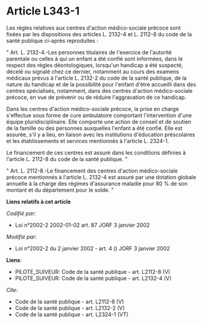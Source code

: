 # Article L343-1

Les règles relatives aux centres d'action médico-sociale précoce sont fixées par les dispositions des articles L. 2132-4 et
L. 2112-8 du code de la santé publique ci-après reproduites : 

" Art. L. 2132-4.-Les personnes titulaires de l'exercice de l'autorité parentale ou celles à qui un enfant a été confié sont
informées, dans le respect des règles déontologiques, lorsqu'un handicap a été suspecté, décelé ou signalé chez ce dernier,
notamment au cours des examens médicaux prévus à l'article L. 2132-2 du code de la santé publique, de la nature du handicap
et de la possibilité pour l'enfant d'être accueilli dans des centres spécialisés, notamment, dans des centres d'action
médico-sociale précoce, en vue de prévenir ou de réduire l'aggravation de ce handicap. 

Dans les centres d'action médico-sociale précoce, la prise en charge s'effectue sous forme de cure ambulatoire comportant
l'intervention d'une équipe pluridisciplinaire. Elle comporte une action de conseil et de soutien de la famille ou des
personnes auxquelles l'enfant a été confié. Elle est assurée, s'il y a lieu, en liaison avec les institutions d'éducation
préscolaires et les établissements et services mentionnés à l'article L. 2324-1. 

Le financement de ces centres est assuré dans les conditions définies à l'article L. 2112-8 du code de la santé publique. " 

" Art. L. 2112-8.-Le financement des centres d'action médico-sociale précoce mentionnés à l'article L. 2132-4 est assuré par
une dotation globale annuelle à la charge des régimes d'assurance maladie pour 80 % de son montant et du département pour le
solde. "

**Liens relatifs à cet article**

_Codifié par_:

  - Loi n°2002-2 2002-01-02 art. 87 JORF 3 janvier 2002

_Modifié par_:

  - Loi n°2002-2 du 2 janvier 2002 - art. 4 () JORF 3 janvier 2002

**Liens**:

  - PILOTE_SUIVEUR: Code de la santé publique - art. L2112-8 (V)
  - PILOTE_SUIVEUR: Code de la santé publique - art. L2132-4 (V)

_Cite_:

  - Code de la santé publique - art. L2112-8 (V)
  - Code de la santé publique - art. L2132-2 (V)
  - Code de la santé publique - art. L2324-1 (VT)
